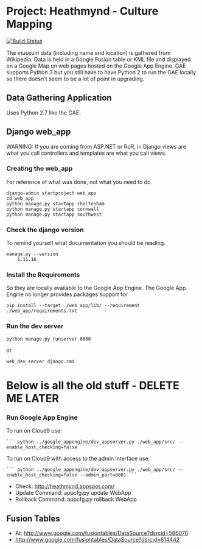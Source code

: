 # Project: Heathmynd - Culture Mapping

[![Build Status](https://blackradley.visualstudio.com/heathmynd/_apis/build/status/heathmynd-CI)](https://blackradley.visualstudio.com/heathmynd/_build/latest?definitionId=3)

The museum data (including name and location) is gathered from Wikipedia.
Data is held in a Google Fusion table or KML file and displayed on a Google Map on web pages hosted on the Google App Engine.
GAE supports Python 3 but you still have to have Python 2 to run the GAE locally so there doesn't seem to be a lot of point in upgrading.

## Data Gathering Application

Uses Python 2.7 like the GAE.



## Django web_app

WARNING: If you are coming from ASP.NET or RoR, in Django views are what you call controllers and templates are what you call views.

### Creating the web_app

For reference of what was done, not what you need to do.

    django-admin startproject web_app
    cd web_app
    python manage.py startapp cheltenham
    python manage.py startapp cornwall
    python manage.py startapp southwest

### Check the django version

To remind yourself what documentation you should be reading.

    manage.py --version
        1.11.16

### Install the Requirements

So they are locally available to the Google App Engine.  The Google App Engine no longer provides packages support for 

    pip install --target ./web_app/lib/ --requirement ./web_app/requirements.txt 

### Run the dev server

    python manage.py runserver 8080
or

    web_dev_server_django.cmd


# Below is all the old stuff - DELETE ME LATER

### Run Google App Engine

To run on Cloud9 use:

    ``` python ../google_appengine/dev_appserver.py ./web_app/src/ --enable_host_checking=false ```
    
To run on Cloud9 with access to the admin interface use:
    
    ``` python ../google_appengine/dev_appserver.py ./web_app/src/ --enable_host_checking=false --admin_port=8081 ```

* Check: http://heathmynd.appspot.com/
* Update Command: appcfg.py update WebApp
* Rollback Command: appcfg.py rollback WebApp

## Fusion Tables

* At: http://www.google.com/fusiontables/DataSource?dsrcid=586076
* http://www.google.com/fusiontables/DataSource?dsrcid=614442
